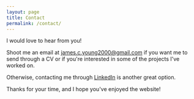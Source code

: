 ```yaml
---
layout: page
title: Contact
permalink: /contact/
---
```


I would love to hear from you! 

Shoot me an email at [james.c.young2000@gmail.com](mailto:james.c.young2000@gmail.com) if you want me to send through a CV or if you're interested in some of the projects I've worked on. 

Otherwise, contacting me through [LinkedIn](https://www.linkedin.com/in/james-young-34565a180/) is another great option. 

Thanks for your time, and I hope you've enjoyed the website!